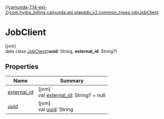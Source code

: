 //[camunda-7.14-ext-2](../../../index.md)/[com.hydra_billing.camunda.api.planado_v2.common_types.job](../index.md)/[JobClient](index.md)

# JobClient

[jvm]\
data class [JobClient](index.md)(**uuid**: String, **external_id**: String?)

## Properties

| Name | Summary |
|---|---|
| [external_id](external_id.md) | [jvm]<br>val [external_id](external_id.md): String? = null |
| [uuid](uuid.md) | [jvm]<br>val [uuid](uuid.md): String |
